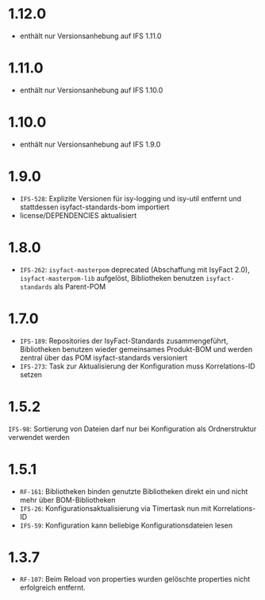 # 1.12.0
- enthält nur Versionsanhebung auf IFS 1.11.0

# 1.11.0
- enthält nur Versionsanhebung auf IFS 1.10.0

# 1.10.0
- enthält nur Versionsanhebung auf IFS 1.9.0

# 1.9.0
- `IFS-528`: Explizite Versionen für isy-logging und isy-util entfernt und stattdessen isyfact-standards-bom importiert
- license/DEPENDENCIES aktualisiert

# 1.8.0
- `IFS-262`: `isyfact-masterpom` deprecated (Abschaffung mit IsyFact 2.0), `isyfact-masterpom-lib` aufgelöst, Bibliotheken benutzen `isyfact-standards` als Parent-POM

# 1.7.0
- `IFS-189`: Repositories der IsyFact-Standards zusammengeführt, Bibliotheken benutzen wieder gemeinsames Produkt-BOM und werden zentral über das POM isyfact-standards versioniert
- `IFS-273`: Task zur Aktualisierung der Konfiguration muss Korrelations-ID setzen

# 1.5.2
`IFS-98`: Sortierung von Dateien darf nur bei Konfiguration als Ordnerstruktur verwendet werden

# 1.5.1
- `RF-161`: Bibliotheken binden genutzte Bibliotheken direkt ein und nicht mehr über BOM-Bibliotheken
- `IFS-26`: Konfigurationsaktualisierung via Timertask nun mit Korrelations-ID
- `IFS-59`: Konfiguration kann beliebige Konfigurationsdateien lesen

# 1.3.7
- `RF-107`: Beim Reload von properties wurden gelöschte properties nicht erfolgreich entfernt.
